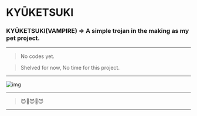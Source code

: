 # KYŪKETSUKI

### KYŪKETSUKI(VAMPIRE) => A simple trojan in the making as my pet project.
---
> No codes yet.

>Shelved for now, No time for this project.
---
![img](https://github.com/Mischievous-Loner/kyuuketsuki/raw/main/kyuuketsuki-min.jpeg)
***
> 😈👹😈👹😈
---
